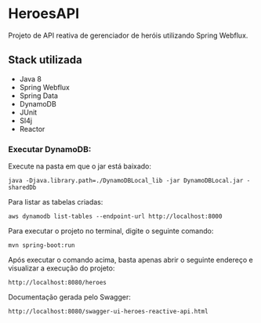 
# HeroesAPI

Projeto de API reativa de gerenciador de heróis utilizando Spring Webflux.

## Stack utilizada

  * Java 8
  * Spring Webflux
  * Spring Data
  * DynamoDB
  * JUnit
  * Sl4j
  * Reactor  


### Executar DynamoDB: 

Execute na pasta em que o jar está baixado: 

```shell script
java -Djava.library.path=./DynamoDBLocal_lib -jar DynamoDBLocal.jar -sharedDb
```

Para listar as tabelas criadas:

```shell script
aws dynamodb list-tables --endpoint-url http://localhost:8000
```

Para executar o projeto no terminal, digite o seguinte comando:

```shell script
mvn spring-boot:run 
```

Após executar o comando acima, basta apenas abrir o seguinte endereço e visualizar a execução do projeto:

```
http://localhost:8080/heroes
```

Documentação gerada pelo Swagger: 

```
http://localhost:8080/swagger-ui-heroes-reactive-api.html
```
